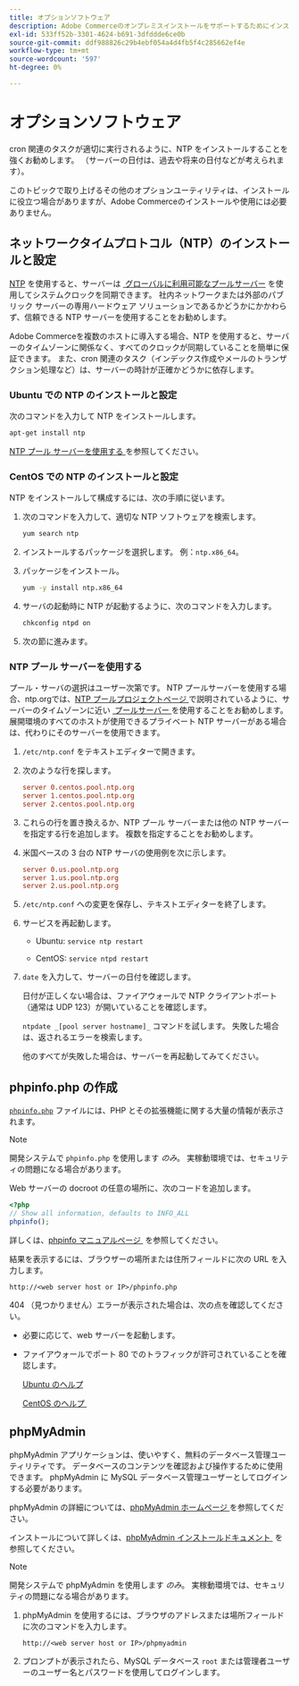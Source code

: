 ```yaml
---
title: オプションソフトウェア
description: Adobe Commerceのオンプレミスインストールをサポートするためにインストールできるオプションソフトウェアの詳細について説明します。
exl-id: 533ff52b-3301-4624-b691-3dfddde6ce0b
source-git-commit: ddf988826c29b4ebf054a4d4fb5f4c285662ef4e
workflow-type: tm+mt
source-wordcount: '597'
ht-degree: 0%

---
```


# オプションソフトウェア

cron 関連のタスクが適切に実行されるように、NTP をインストールすることを強くお勧めします。 （サーバーの日付は、過去や将来の日付などが考えられます）。

このトピックで取り上げるその他のオプションユーティリティは、インストールに役立つ場合がありますが、Adobe Commerceのインストールや使用には必要ありません。

## ネットワークタイムプロトコル（NTP）のインストールと設定

[NTP](https://www.ntp.org/) を使用すると、サーバーは [&#x200B; グローバルに利用可能なプールサーバー &#x200B;](https://www.ntppool.org/en/) を使用してシステムクロックを同期できます。 社内ネットワークまたは外部のパブリック サーバーの専用ハードウェア ソリューションであるかどうかにかかわらず、信頼できる NTP サーバーを使用することをお勧めします。

Adobe Commerceを複数のホストに導入する場合、NTP を使用すると、サーバーのタイムゾーンに関係なく、すべてのクロックが同期していることを簡単に保証できます。 また、cron 関連のタスク（インデックス作成やメールのトランザクション処理など）は、サーバーの時計が正確かどうかに依存します。

### Ubuntu での NTP のインストールと設定

次のコマンドを入力して NTP をインストールします。

```bash
apt-get install ntp
```

[NTP プール サーバーを使用する &#x200B;](#use-ntp-pool-servers) を参照してください。

### CentOS での NTP のインストールと設定

NTP をインストールして構成するには、次の手順に従います。

1. 次のコマンドを入力して、適切な NTP ソフトウェアを検索します。

   ```bash
   yum search ntp
   ```

1. インストールするパッケージを選択します。 例：`ntp.x86_64`。

1. パッケージをインストール。

   ```bash
   yum -y install ntp.x86_64
   ```

1. サーバの起動時に NTP が起動するように、次のコマンドを入力します。

   ```bash
   chkconfig ntpd on
   ```

1. 次の節に進みます。

### NTP プール サーバーを使用する

プール・サーバの選択はユーザー次第です。 NTP プールサーバーを使用する場合、ntp.orgでは、[NTP プールプロジェクトページ &#x200B;](https://www.ntppool.org/en/) で説明されているように、サーバーのタイムゾーンに近い [&#x200B; プールサーバー &#x200B;](https://www.ntppool.org/en/use.html) を使用することをお勧めします。 展開環境のすべてのホストが使用できるプライベート NTP サーバーがある場合は、代わりにそのサーバーを使用できます。

1. `/etc/ntp.conf` をテキストエディターで開きます。

1. 次のような行を探します。

   ```conf
   server 0.centos.pool.ntp.org
   server 1.centos.pool.ntp.org
   server 2.centos.pool.ntp.org
   ```

1. これらの行を置き換えるか、NTP プール サーバーまたは他の NTP サーバーを指定する行を追加します。 複数を指定することをお勧めします。

1. 米国ベースの 3 台の NTP サーバの使用例を次に示します。

   ```conf
   server 0.us.pool.ntp.org
   server 1.us.pool.ntp.org
   server 2.us.pool.ntp.org
   ```

1. `/etc/ntp.conf` への変更を保存し、テキストエディターを終了します。

1. サービスを再起動します。

   * Ubuntu: `service ntp restart`

   * CentOS: `service ntpd restart`

1. `date` を入力して、サーバーの日付を確認します。

   日付が正しくない場合は、ファイアウォールで NTP クライアントポート（通常は UDP 123）が開いていることを確認します。

   `ntpdate _[pool server hostname]_` コマンドを試します。 失敗した場合は、返されるエラーを検索します。

   他のすべてが失敗した場合は、サーバーを再起動してみてください。

## phpinfo.php の作成

[`phpinfo.php`](https://www.php.net/manual/en/function.phpinfo.php) ファイルには、PHP とその拡張機能に関する大量の情報が表示されます。

>[!NOTE]
>
>開発システムで `phpinfo.php` を使用します _のみ_。 実稼動環境では、セキュリティの問題になる場合があります。

Web サーバーの docroot の任意の場所に、次のコードを追加します。

```php
<?php
// Show all information, defaults to INFO_ALL
phpinfo();
```

詳しくは、[phpinfo マニュアルページ &#x200B;](https://www.php.net/manual/en/function.phpinfo.php) を参照してください。

結果を表示するには、ブラウザーの場所または住所フィールドに次の URL を入力します。

```http
http://<web server host or IP>/phpinfo.php
```

404 （見つかりません）エラーが表示された場合は、次の点を確認してください。

* 必要に応じて、web サーバーを起動します。
* ファイアウォールでポート 80 でのトラフィックが許可されていることを確認します。

  [Ubuntu のヘルプ &#x200B;](https://help.ubuntu.com/community/UFW)

  [CentOS のヘルプ &#x200B;](https://wiki.centos.org/HowTos%282f%29Network%282f%29IPTables.html)

## phpMyAdmin

phpMyAdmin アプリケーションは、使いやすく、無料のデータベース管理ユーティリティです。 データベースのコンテンツを確認および操作するために使用できます。 phpMyAdmin に MySQL データベース管理ユーザーとしてログインする必要があります。

phpMyAdmin の詳細については、[phpMyAdmin ホームページ &#x200B;](https://www.phpmyadmin.net/) を参照してください。

インストールについて詳しくは、[phpMyAdmin インストールドキュメント &#x200B;](https://docs.phpmyadmin.net/en/latest/setup.html#quick-install) を参照してください。

>[!NOTE]
>
>開発システムで phpMyAdmin を使用します _のみ_。 実稼動環境では、セキュリティの問題になる場合があります。

1. phpMyAdmin を使用するには、ブラウザのアドレスまたは場所フィールドに次のコマンドを入力します。

   ```http
   http://<web server host or IP>/phpmyadmin
   ```

1. プロンプトが表示されたら、MySQL データベース `root` または管理者ユーザーのユーザー名とパスワードを使用してログインします。
